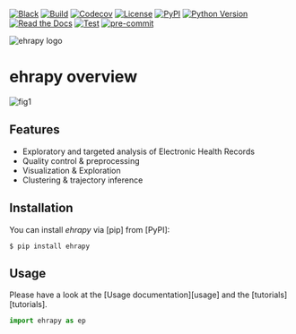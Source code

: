 [![Black](https://img.shields.io/badge/code%20style-black-000000.svg)](https://github.com/psf/black)
[![Build](https://github.com/theislab/ehrapy/actions/workflows/build.yml/badge.svg)](https://github.com/theislab/ehrapy/actions/workflows/build.yml)
[![Codecov](https://codecov.io/gh/theislab/ehrapy/branch/master/graph/badge.svg)](https://codecov.io/gh/theislab/ehrapy)
[![License](https://img.shields.io/github/license/theislab/ehrapy)](https://opensource.org/licenses/Apache2.0)
[![PyPI](https://img.shields.io/pypi/v/ehrapy.svg)](https://pypi.org/project/ehrapy/)
[![Python Version](https://img.shields.io/pypi/pyversions/ehrapy)](https://pypi.org/project/ehrapy)
[![Read the Docs](https://img.shields.io/readthedocs/ehrapy/latest.svg?label=Read%20the%20Docs)](https://ehrapy.readthedocs.io/)
[![Test](https://github.com/theislab/ehrapy/actions/workflows/test.yml/badge.svg)](https://github.com/theislab/ehrapy/actions/workflows/test.yml)
[![pre-commit](https://img.shields.io/badge/pre--commit-enabled-brightgreen?logo=pre-commit&logoColor=white)](https://github.com/pre-commit/pre-commit)

<img src="https://user-images.githubusercontent.com/21954664/156930990-0d668468-0cd9-496e-995a-96d2c2407cf5.png" alt="ehrapy logo">

# ehrapy overview

![fig1](https://github.com/theislab/ehrapy/assets/99650244/aad523a3-b4f9-4a7a-bb61-612af9a6874c)

## Features

-   Exploratory and targeted analysis of Electronic Health Records
-   Quality control & preprocessing
-   Visualization & Exploration
-   Clustering & trajectory inference

## Installation

You can install _ehrapy_ via [pip] from [PyPI]:

```console
$ pip install ehrapy
```

## Usage

Please have a look at the [Usage documentation][usage] and the [tutorials][tutorials].

```python
import ehrapy as ep
```
